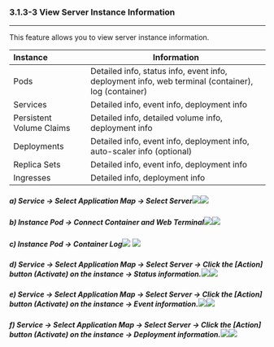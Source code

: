 ### 3.1.3-3 View Server Instance Information

---

This feature allows you to view server instance information.

| **Instance** | **Information** |
| :--- | --- |
| Pods | Detailed info, status info, event info, deployment info, web terminal \(container\), log \(container\) |
| Services | Detailed info, event info, deployment info |
| Persistent Volume Claims | Detailed info, detailed volume info, deployment info |
| Deployments | Detailed info, event info, deployment info, auto-scaler info \(optional\) |
| Replica Sets | Detailed info, event info, deployment info |
| Ingresses | Detailed info, deployment info |

##### a\) Service → Select Application Map → Select Server![](/assets/EN/2.5/3.1.3-3_1.png)![](/assets/EN/2.5/3.1.3-3_2.png)

##### b\) Instance Pod → Connect Container and Web Terminal![](/assets/EN/2.5/3.1.3-3_3.png)![](/assets/EN/2.5/3.1.3-3_4.png)

##### c\) Instance Pod → Container Log![](/assets/EN/2.5/3.1.3-3_5.png) ![](/assets/EN/2.5/3.1.3-3_6.png)

##### d\) Service → Select Application Map → Select Server → Click the [Action] button (Activate) on the instance → Status information.![](/assets/EN/2.5/3.1.3-3_7.png)![](/assets/EN/2.5/3.1.3-3_8.png)

##### e\) Service → Select Application Map → Select Server → Click the [Action] button (Activate) on the instance → Event information.![](/assets/EN/2.5/3.1.3-3_9.png)![](/assets/EN/2.5/3.1.3-3_10.png)

##### f\) Service → Select Application Map → Select Server → Click the [Action] button (Activate) on the instance → Deployment information.![](/assets/EN/2.5/3.1.3-3_11.png)![](/assets/EN/2.5/3.1.3-3_12.png)



